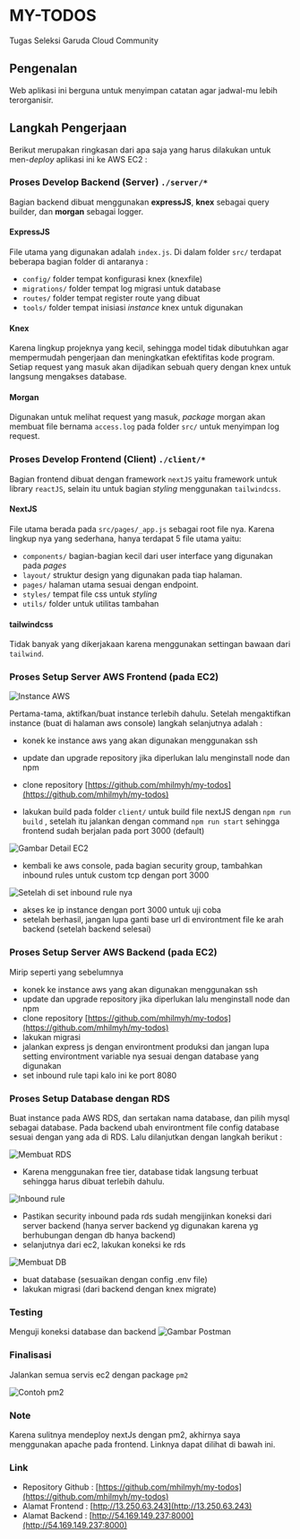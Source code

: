 # MY-TODOS

Tugas Seleksi Garuda Cloud Community

## Pengenalan

Web aplikasi ini berguna untuk menyimpan catatan agar jadwal-mu lebih terorganisir.

## Langkah Pengerjaan

Berikut merupakan ringkasan dari apa saja yang harus dilakukan untuk men-_deploy_ aplikasi ini ke AWS EC2 :

### Proses Develop Backend (Server) `./server/*`

Bagian backend dibuat menggunakan **expressJS**, **knex** sebagai query builder, dan **morgan** sebagai logger.

#### ExpressJS

File utama yang digunakan adalah `index.js`. Di dalam folder `src/` terdapat beberapa bagian folder di antaranya :

- `config/` folder tempat konfigurasi knex (knexfile)
- `migrations/` folder tempat log migrasi untuk database
- `routes/` folder tempat register route yang dibuat
- `tools/` folder tempat inisiasi _instance_ knex untuk digunakan

#### Knex

Karena lingkup projeknya yang kecil, sehingga model tidak dibutuhkan agar mempermudah pengerjaan dan meningkatkan efektifitas kode program. Setiap request yang masuk akan dijadikan sebuah query dengan knex untuk langsung mengakses database.

#### Morgan

Digunakan untuk melihat request yang masuk, _package_ morgan akan membuat file bernama `access.log` pada folder `src/` untuk menyimpan log request.

### Proses Develop Frontend (Client) `./client/*`

Bagian frontend dibuat dengan framework `nextJS` yaitu framework untuk library `reactJS`, selain itu untuk bagian _styling_ menggunakan `tailwindcss`.

#### NextJS

File utama berada pada `src/pages/_app.js` sebagai root file nya. Karena lingkup nya yang sederhana, hanya terdapat 5 file utama yaitu:

- `components/` bagian-bagian kecil dari user interface yang digunakan pada _pages_
- `layout/` struktur design yang digunakan pada tiap halaman.
- `pages/` halaman utama sesuai dengan endpoint.
- `styles/` tempat file css untuk _styling_
- `utils/` folder untuk utilitas tambahan

#### tailwindcss

Tidak banyak yang dikerjakaan karena menggunakan settingan bawaan dari `tailwind`.

### Proses Setup Server AWS Frontend (pada EC2)

![Instance AWS](https://raw.githubusercontent.com/mhilmyh/my-todos/master/screenshots/ss-aws-ec2.PNG)

Pertama-tama, aktifkan/buat instance terlebih dahulu. Setelah mengaktifkan instance (buat di halaman aws console) langkah selanjutnya adalah :

- konek ke instance aws yang akan digunakan menggunakan ssh
- update dan upgrade repository jika diperlukan lalu menginstall node dan npm
- clone repository [https://github.com/mhilmyh/my-todos](https://github.com/mhilmyh/my-todos)

- lakukan build pada folder `client/` untuk build file nextJS dengan `npm run build` , setelah itu jalankan dengan command `npm run start` sehingga frontend sudah berjalan pada port 3000 (default)

![Gambar Detail EC2](https://github.com/mhilmyh/my-todos/blob/master/screenshots/ss-aws-detail.PNG)

- kembali ke aws console, pada bagian security group, tambahkan inbound rules untuk custom tcp dengan port 3000

![Setelah di set inbound rule nya](https://raw.githubusercontent.com/mhilmyh/my-todos/master/screenshots/ss-ir.PNG)

- akses ke ip instance dengan port 3000 untuk uji coba
- setelah berhasil, jangan lupa ganti base url di environtment file ke arah backend (setelah backend selesai)

### Proses Setup Server AWS Backend (pada EC2)

Mirip seperti yang sebelumnya

- konek ke instance aws yang akan digunakan menggunakan ssh
- update dan upgrade repository jika diperlukan lalu menginstall node dan npm
- clone repository [https://github.com/mhilmyh/my-todos](https://github.com/mhilmyh/my-todos)
- lakukan migrasi
- jalankan express js dengan environtment produksi dan jangan lupa setting environtment variable nya sesuai dengan database yang digunakan
- set inbound rule tapi kalo ini ke port 8080

### Proses Setup Database dengan RDS

Buat instance pada AWS RDS, dan sertakan nama database, dan pilih mysql sebagai database. Pada backend ubah environtment file config database sesuai dengan yang ada di RDS. Lalu dilanjutkan dengan langkah berikut :

![Membuat RDS](https://raw.githubusercontent.com/mhilmyh/my-todos/master/screenshots/ss-db.PNG)

- Karena menggunakan free tier, database tidak langsung terbuat sehingga harus dibuat terlebih dahulu.

![Inbound rule](https://raw.githubusercontent.com/mhilmyh/my-todos/master/screenshots/ss-db-acc.PNG)

- Pastikan security inbound pada rds sudah mengijinkan koneksi dari server backend (hanya server backend yg digunakan karena yg berhubungan dengan db hanya backend)
- selanjutnya dari ec2, lakukan koneksi ke rds

![Membuat DB](https://raw.githubusercontent.com/mhilmyh/my-todos/master/screenshots/ss-create-db.PNG)

- buat database (sesuaikan dengan config .env file)
- lakukan migrasi (dari backend dengan knex migrate)

### Testing

Menguji koneksi database dan backend
![Gambar Postman](https://raw.githubusercontent.com/mhilmyh/my-todos/master/screenshots/ss-postman.PNG)

### Finalisasi

Jalankan semua servis ec2 dengan package `pm2`

![Contoh pm2](https://raw.githubusercontent.com/mhilmyh/my-todos/master/screenshots/ss-pm2-backend.PNG)

### Note

Karena sulitnya mendeploy nextJs dengan pm2, akhirnya saya menggunakan apache pada frontend. Linknya dapat dilihat di bawah ini.

### Link

- Repository Github : [https://github.com/mhilmyh/my-todos](https://github.com/mhilmyh/my-todos)
- Alamat Frontend : [http://13.250.63.243](http://13.250.63.243)
- Alamat Backend : [http://54.169.149.237:8000](http://54.169.149.237:8000)
